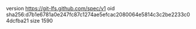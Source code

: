 version https://git-lfs.github.com/spec/v1
oid sha256:d7b1e6781a0e247fc87c1274ae5efcac2080064e5814c3c2be2233c04dcfba21
size 1590
